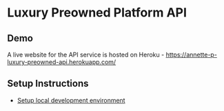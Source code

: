 # Luxury Preowned Platform API

## Demo

A live website for the API service is hosted on Heroku - https://annette-p-luxury-preowned-api.herokuapp.com/

## Setup Instructions

* [Setup local development environment](docs/DEVELOPMENT.md)